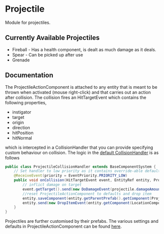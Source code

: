 # Projectile
Module for projectiles. 

## Currently Available Projectiles 
* Fireball - Has a health component, is dealt as much damage as it deals.
* Spear - Can be picked up after use
* Grenade

## Documentation 
The ProjectileActionComponent is attached to any entity that is meant to be thrown when activated (mouse right-click) and that carries out an action after collision. The collision fires an HitTargetEvent which contains the following properties,

* instigator
* target 
* origin 
* direction 
* hitPosition 
* hitNormal 

which is intercepted in a CollisionHandler that you can provide specifying custom behaviour on collision. The logic in the [default CollisionHandler](https://github.com/Terasology/Projectile/blob/master/src/main/java/org/terasology/projectile/ProjectileCollisionHandler.java) is as follows
```java
public class ProjectileCollisionHandler extends BaseComponentSystem {
    // Set handler to low priority as it contains override-able default behaviour
    @ReceiveEvent(priority = EventPriority.PRIORITY_LOW)
    public void onCollision(HitTargetEvent event, EntityRef entity, ProjectileActionComponent projectile) {
	    // inflict damage on target
        event.getTarget().send(new DoDamageEvent(projectile.damageAmount, projectile.damageType));
        //reset ProjectileActionComponent to defaults and drop item
        entity.saveComponent(entity.getParentPrefab().getComponent(ProjectileActionComponent.class));
        entity.send(new DropItemEvent(entity.getComponent(LocationComponent.class).getWorldPosition()));
    }
}
```
Projectiles are further customised by their prefabs. The various settings and defaults in ProjectileActionComponent can be found [here](https://github.com/Terasology/Projectile/blob/master/src/main/java/org/terasology/projectile/ProjectileActionComponent.java).

